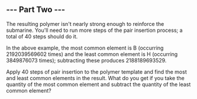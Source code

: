 ## --- Part Two ---

The resulting polymer isn't nearly strong enough to reinforce the submarine. You'll need to run more steps of the pair insertion process; a total of 40 steps should do it.


In the above example, the most common element is B (occurring 2192039569602 times) and the least common element is H (occurring 3849876073 times); subtracting these produces 2188189693529.


Apply 40 steps of pair insertion to the polymer template and find the most and least common elements in the result. What do you get if you take the quantity of the most common element and subtract the quantity of the least common element?